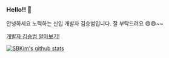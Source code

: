 ### Hello!! 👋
안녕하세요 노력하는 신입 개발자 김승범입니다.
잘 부탁드려요 😄😄~~

[개발자 김승범 알아보기!](https://www.notion.so/cf22d9ea5b4f436c9f2c065284ba22a9)


[![SBKim's github stats](https://github-readme-stats.vercel.app/api?username=SBkim12)](https://github.com/anuraghazra/github-readme-stats)
<!--
**SBkim12/SBkim12** is a ✨ _special_ ✨ repository because its `README.md` (this file) appears on your GitHub profile.

Here are some ideas to get you started:

- 🔭 I’m currently working on ...
- 🌱 I’m currently learning ...
- 👯 I’m looking to collaborate on ...
- 🤔 I’m looking for help with ...
- 💬 Ask me about ...
- 📫 How to reach me: ...
- 😄 Pronouns: ...
- ⚡ Fun fact: ...
-->
